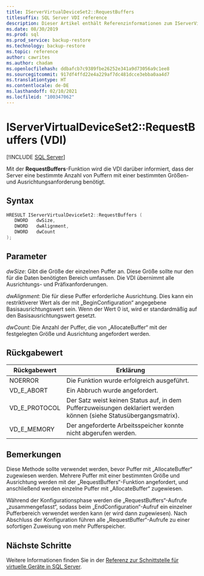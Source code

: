 ```yaml
---
title: IServerVirtualDeviceSet2::RequestBuffers
titlesuffix: SQL Server VDI reference
description: Dieser Artikel enthält Referenzinformationen zum IServerVirtualDeviceSet2::RequestBuffers-Befehl.
ms.date: 08/30/2019
ms.prod: sql
ms.prod_service: backup-restore
ms.technology: backup-restore
ms.topic: reference
author: cawrites
ms.author: chadam
ms.openlocfilehash: ddbafcb7c9389fbe26252e341a9d73056a9c1ee8
ms.sourcegitcommit: 917df4ffd22e4a229af7dc481dcce3ebba0aa4d7
ms.translationtype: HT
ms.contentlocale: de-DE
ms.lasthandoff: 02/10/2021
ms.locfileid: "100347062"
---
```

# <a name="iservervirtualdeviceset2requestbuffers-vdi"></a>IServerVirtualDeviceSet2::RequestBuffers (VDI)

[!INCLUDE [SQL Server](../../../includes/applies-to-version/sqlserver.md)]

Mit der **RequestBuffers**-Funktion wird die VDI darüber informiert, dass der Server eine bestimmte Anzahl von Puffern mit einer bestimmten Größen- und Ausrichtungsanforderung benötigt.

## <a name="syntax"></a>Syntax

```c
HRESULT IServerVirtualDeviceSet2::RequestBuffers (
   DWORD   dwSize,
   DWORD   dwAlignment,
   DWORD   dwCount
);
```

## <a name="parameters"></a>Parameter

*dwSize*: Gibt die Größe der einzelnen Puffer an. Diese Größe sollte nur den für die Daten benötigten Bereich umfassen. Die VDI übernimmt alle Ausrichtungs- und Präfixanforderungen.

*dwAlignment*: Die für diese Puffer erforderliche Ausrichtung. Dies kann ein restriktiverer Wert als der mit „BeginConfiguration“ angegebene Basisausrichtungswert sein. Wenn der Wert 0 ist, wird er standardmäßig auf den Basisausrichtungswert gesetzt.

*dwCount*: Die Anzahl der Puffer, die von „AllocateBuffer“ mit der festgelegten Größe und Ausrichtung angefordert werden.

## <a name="return-value"></a>Rückgabewert

|Rückgabewert | Erklärung |
|---|---|
| NOERROR | Die Funktion wurde erfolgreich ausgeführt. |
| VD_E_ABORT | Ein Abbruch wurde angefordert. |
| VD_E_PROTOCOL | Der Satz weist keinen Status auf, in dem Pufferzuweisungen deklariert werden können (siehe Statusübergangsmatrix). |
| VD_E_MEMORY | Der angeforderte Arbeitsspeicher konnte nicht abgerufen werden. |

## <a name="remarks"></a>Bemerkungen

Diese Methode sollte verwendet werden, bevor Puffer mit „AllocateBuffer“ zugewiesen werden. Mehrere Puffer mit einer bestimmten Größe und Ausrichtung werden mit der „RequestBuffers“-Funktion angefordert, und anschließend werden einzelne Puffer mit „AllocateBuffer“ zugewiesen.

Während der Konfigurationsphase werden die „RequestBuffers“-Aufrufe „zusammengefasst“, sodass beim „EndConfiguration“-Aufruf ein einzelner Pufferbereich verwendet werden kann (er wird dann zugewiesen). Nach Abschluss der Konfiguration führen alle „RequestBuffer“-Aufrufe zu einer sofortigen Zuweisung von mehr Pufferspeicher.

## <a name="next-steps"></a>Nächste Schritte

Weitere Informationen finden Sie in der [Referenz zur Schnittstelle für virtuelle Geräte in SQL Server](reference-virtual-device-interface.md).